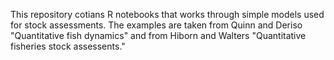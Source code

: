 This repository cotians R notebooks that works through simple models
used for stock assessments. The examples are taken from Quinn and Deriso 
"Quantitative fish dynamics" and from Hiborn and Walters "Quantitative
fisheries stock assessents."   
